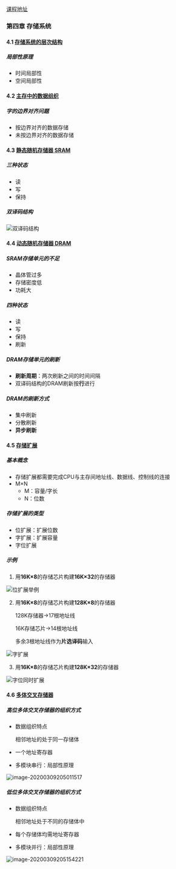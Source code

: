 [课程地址](https://www.icourse163.org/course/HUST-1003159001?tid=1206776230)

### 第四章 存储系统

#### 4.1 [存储系统的层次结构](https://www.icourse163.org/learn/HUST-1003159001?tid=1206776230#/learn/content?type=detail&id=1211610884&sm=1)

##### 局部性原理

- 时间局部性
- 空间局部性

#### 4.2 [主存中的数据组织](https://www.icourse163.org/learn/HUST-1003159001?tid=1206776230#/learn/content?type=detail&id=1211610885&sm=1)

##### 字的边界对齐问题

- 按边界对齐的数据存储
- 未按边界对齐的数据存储

#### 4.3 [静态随机存储器 SRAM](https://www.icourse163.org/learn/HUST-1003159001?tid=1206776230#/learn/content?type=detail&id=1211610886&sm=1)

##### 三种状态

- 读
- 写
- 保持

##### 双译码结构

![双译码结构](image-20200309183316607.png)

#### 4.4 [动态随机存储器 DRAM](https://www.icourse163.org/learn/HUST-1003159001?tid=1206776230#/learn/content?type=detail&id=1211610887&sm=1)

##### SRAM存储单元的不足

- 晶体管过多
- 存储密度低
- 功耗大

##### 四种状态

- 读
- 写
- 保持
- 刷新

##### DRAM存储单元的刷新

- **刷新周期**：两次刷新之间的时间间隔
- 双译码结构的DRAM刷新按**行**进行

##### DRAM的刷新方式

- 集中刷新
- 分散刷新
- **异步刷新**

#### 4.5 [存储扩展](https://www.icourse163.org/learn/HUST-1003159001?tid=1206776230#/learn/content?type=detail&id=1211610888&sm=1)

##### 基本概念

- 存储扩展都需要完成CPU与主存间地址线、数据线、控制线的连接
- M×N
  - M：容量/字长
  - N：位数

##### 存储扩展的类型

- 位扩展：扩展位数
- 字扩展：扩展容量
- 字位扩展

##### 示例

1. 用**16K×8**的存储芯片构建**16K×32**的存储器

![位扩展举例](image-20200309202844676.png)

2. 用**16K×8**的存储芯片构建**128K×8**的存储器

   128K存储器->17根地址线

   16K存储芯片->14根地址线

   多余3根地址线作为**片选译码**输入

![字扩展](image-20200309203429806.png)

3. 用**16K×8**的存储芯片构建**128K×32**的存储器

![字位同时扩展](image-20200309203553021.png)

#### 4.6 [多体交叉存储器](https://www.icourse163.org/learn/HUST-1003159001?tid=1206776230#/learn/content?type=detail&id=1211610890&sm=1)

##### 高位多体交叉存储器的组织方式

- 数据组织特点

  相邻地址的处于同一存储体

- 一个地址寄存器
- 多模块串行：局部性原理

![image-20200309205011517](image-20200309205011517.png)

##### 低位多体交叉存储器的组织方式

- 数据组织特点

  相邻地址处于不同的存储体中

- 每个存储体均需地址寄存器

- 多模块并行：局部性原理

![image-20200309205154221](image-20200309205154221.png)